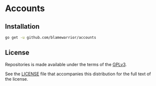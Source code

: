 # Accounts

Installation
------------

```bash
go get -u github.com/blamewarrior/accounts
```

License
-------

Repositories is made available under the terms of the [GPLv3](http://www.gnu.org/licenses/gpl.html).

See the [LICENSE](https://github.com/blamewarrior/accounts/tree/master/LICENSE) file that accompanies this distribution for the full text of the license.
